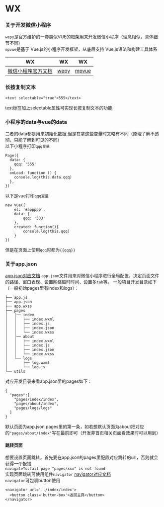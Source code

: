 # WX

### 关于开发微信小程序

`wepy`是官方维护的一套类似VUE的框架用来开发微信小程序（理念相似，具体细节不同）
<br />
`mpvue`是基于 Vue.js的小程序开发框架，从底层支持 Vue.js语法和构建工具体系

|  WX  |   WX   |  WX   |
| ---------- | -----------  | ----------- |
| [微信小程序官方文档](https://developers.weixin.qq.com/miniprogram/dev/index.html) | [wepy](https://tencent.github.io/wepy/) | [mpvue](https://github.com/Meituan-Dianping/mpvue) |

### 长按复制文本

```
<text selectable="true">555</text>
```
text标签加上selectable属性可实现长按复制文本的功能

### 小程序的data与vue的data
二者的data都是用来初始化数据,但是在拿这些变量时又略有不同（原理了解不透彻，只能了解到可见的不同）
<br />
以下小程序打印`qqq变量`
```
Page({
  data: {
    qqq: '555'
  },
  onLoad: function () {
    console.log(this.data.qqq)
  },
})
```
以下是vue打印`qqq变量`
```
new Vue({
	el: '#appppp',
	data: {
		qqq: '333'
	},
	created: function(){
		console.log(this.qqq)
	}
})
```
但是在页面上使用`qqq`时都为`{{qqq}}`

### 关于app.json
[app.json对应文档](https://developers.weixin.qq.com/miniprogram/dev/framework/config.html)
`app.json`文件用来对微信小程序进行全局配置，决定页面文件的路径、窗口表现、设置网络超时时间、设置多`tab`等。
一般项目开发目录如下（一般初始pages里有index和logs）：
```
├── app.js
├── app.json
├── app.wxss
├── pages
│   │── index
│   │   ├── index.wxml
│   │   ├── index.js
│   │   ├── index.json
│   │   └── index.wxss
│   │── about
│   │   ├── index.wxml
│   │   ├── index.js
│   │   ├── index.json
│   │   └── index.wxss
│   └── logs
│       ├── log.wxml
│       └── log.js
└── utils
```
对应开发目录来看app.json里的pages如下：
```
{
  "pages":[    
    "pages/index/index",
    "pages/about/index",
    "pages/logs/logs"
  ]
}
```
默认页面为app.json pages里的第一条，如若想默认页面为about把对应的`"pages/about/index"`写在最前即可（开发非首页相关页面看效果时可以用到）

#### 跳转页面
想要设置页面跳转，首先要在app.json的pages里配置对应跳转的url，否则就会获得一个报错  
```navigateTo:fail page "pages/xxx" is not found```
<br />
实现页面跳转可使用组件`navigator` [navigator对应文档](https://developers.weixin.qq.com/miniprogram/dev/component/navigator.html)
<br />
`navigator`可包裹button使用
```
<navigator url='../index/index'>
  <button class='button-box'>返回主頁</button>
</navigator>
```

